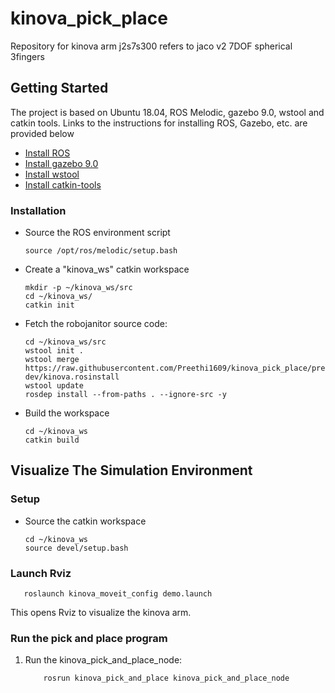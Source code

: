 # kinova_pick_place

Repository for kinova arm j2s7s300 refers to jaco v2 7DOF spherical 3fingers

## Getting Started

The project is based on Ubuntu 18.04, ROS Melodic, gazebo 9.0, wstool and catkin tools. Links to the instructions for installing ROS, Gazebo, etc. are provided below
- [Install ROS](http://wiki.ros.org/melodic/Installation/Ubuntu)
- [Install gazebo 9.0](http://gazebosim.org/tutorials?cat=install&tut=install_ubuntu&ver=9.0)
- [Install wstool](http://wiki.ros.org/wstool#Installation)
- [Install catkin-tools](http://catkin-tools.readthedocs.io/en/latest/installing.html)

### Installation
- Source the ROS environment script
	
	```
	source /opt/ros/melodic/setup.bash
	```
- Create a "kinova_ws" catkin workspace
 
	```
	mkdir -p ~/kinova_ws/src
	cd ~/kinova_ws/
	catkin init
	```
- Fetch the robojanitor source code:

	```
	cd ~/kinova_ws/src
	wstool init .
  	wstool merge https://raw.githubusercontent.com/Preethi1609/kinova_pick_place/preethi-dev/kinova.rosinstall	
	wstool update
	rosdep install --from-paths . --ignore-src -y
	```
- Build the workspace

	```
	cd ~/kinova_ws
	catkin build
	```

## Visualize The Simulation Environment

### Setup
- Source the catkin workspace 

	```
	cd ~/kinova_ws
	source devel/setup.bash
	```

### Launch Rviz
	
	
	
   ```
      roslaunch kinova_moveit_config demo.launch

   ```	
    
   This opens Rviz to visualize the kinova arm.
    

### Run the pick and place program

1. Run the kinova_pick_and_place_node:

    ```
        rosrun kinova_pick_and_place kinova_pick_and_place_node
    ```
 


